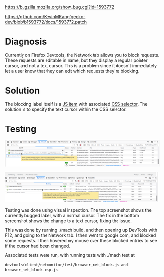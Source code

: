 https://bugzilla.mozilla.org/show_bug.cgi?id=1593772

https://github.com/KevinMKang/gecko-dev/blob/b1593772/docs/1593772.patch

# Diagnosis

Currently on Firefox Devtools, the Network tab allows you to block requests. These requests are editable in name, but they display a regular pointer cursor, and not a text cursor. This is a problem since it doesn't immediately let a user know that they can edit which requests they're blocking.

# Solution

The blocking label itself is a [JS item](https://searchfox.org/mozilla-central/rev/3300072e993ae05d50d5c63d815260367eaf9179/devtools/client/netmonitor/src/components/request-blocking/RequestBlockingPanel.js#116) with associated [CSS selector](https://searchfox.org/mozilla-central/rev/3300072e993ae05d50d5c63d815260367eaf9179/devtools/client/netmonitor/src/assets/styles/RequestBlockingPanel.css#29). The solution is to specify the text cursor within the CSS selector.

# Testing

![Before](https://github.com/KevinMKang/gecko-dev/blob/b1593772/docs/before_bugfix.png)

![After](https://github.com/KevinMKang/gecko-dev/blob/b1593772/docs/after_bugfix.png)

Testing was done using visual inspection. The top screenshot shows the currently bugged label, with a normal cursor. The fix in the bottom screenshot shows the change to a text cursor, fixing the issue.

This was done by running ./mach build, and then opening up DevTools with F12, and going to the Network tab. I then went to google.com, and blocked some requests. I then hovered my mouse over these blocked entries to see if the cursor had been changed.

Associated tests were run, with running tests with ./mach test at 
```
devtools/client/netmonitor/test/browser_net_block.js and browser_net_block-csp.js
```

